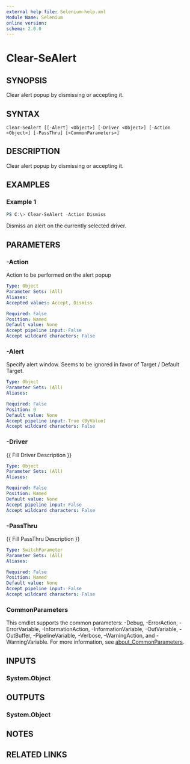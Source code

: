 ```yaml
---
external help file: Selenium-help.xml
Module Name: Selenium
online version:
schema: 2.0.0
---
```


# Clear-SeAlert

## SYNOPSIS
Clear alert popup by dismissing or accepting it.

## SYNTAX

```
Clear-SeAlert [[-Alert] <Object>] [-Driver <Object>] [-Action <Object>] [-PassThru] [<CommonParameters>]
```

## DESCRIPTION
Clear alert popup by dismissing or accepting it.

## EXAMPLES

### Example 1
```powershell
PS C:\> Clear-SeAlert -Action Dismiss
```

Dismiss an alert on the currently selected driver.

## PARAMETERS

### -Action
Action to be performed on the alert popup

```yaml
Type: Object
Parameter Sets: (All)
Aliases:
Accepted values: Accept, Dismiss

Required: False
Position: Named
Default value: None
Accept pipeline input: False
Accept wildcard characters: False
```

### -Alert
Specify alert window. Seems to be ignored in favor of Target / Default Target.

```yaml
Type: Object
Parameter Sets: (All)
Aliases:

Required: False
Position: 0
Default value: None
Accept pipeline input: True (ByValue)
Accept wildcard characters: False
```

### -Driver
{{ Fill Driver Description }}

```yaml
Type: Object
Parameter Sets: (All)
Aliases:

Required: False
Position: Named
Default value: None
Accept pipeline input: False
Accept wildcard characters: False
```

### -PassThru
{{ Fill PassThru Description }}

```yaml
Type: SwitchParameter
Parameter Sets: (All)
Aliases:

Required: False
Position: Named
Default value: None
Accept pipeline input: False
Accept wildcard characters: False
```

### CommonParameters
This cmdlet supports the common parameters: -Debug, -ErrorAction, -ErrorVariable, -InformationAction, -InformationVariable, -OutVariable, -OutBuffer, -PipelineVariable, -Verbose, -WarningAction, and -WarningVariable. For more information, see [about_CommonParameters](http://go.microsoft.com/fwlink/?LinkID=113216).

## INPUTS

### System.Object

## OUTPUTS

### System.Object
## NOTES

## RELATED LINKS

